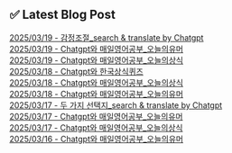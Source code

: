 
## ✅ Latest Blog Post
 
[2025/03/19 - 감정조절_search &amp; translate by Chatgpt](https://3hongstore.tistory.com/111) <br/>
[2025/03/19 - Chatgpt와 매일영어공부_오늘의유머](https://3hongstore.tistory.com/110) <br/>
[2025/03/19 - Chatgpt와 매일영어공부_오늘의상식](https://3hongstore.tistory.com/109) <br/>
[2025/03/18 - Chatgpt와 한국상식퀴즈](https://3hongstore.tistory.com/108) <br/>
[2025/03/18 - Chatgpt와 매일영어공부_오늘의상식](https://3hongstore.tistory.com/107) <br/>
[2025/03/18 - Chatgpt와 매일영어공부_오늘의유머](https://3hongstore.tistory.com/106) <br/>
[2025/03/17 - 두 가지 선택지_search &amp; translate by Chatgpt](https://3hongstore.tistory.com/105) <br/>
[2025/03/17 - Chatgpt와 매일영어공부_오늘의유머](https://3hongstore.tistory.com/104) <br/>
[2025/03/17 - Chatgpt와 매일영어공부_오늘의상식](https://3hongstore.tistory.com/103) <br/>
[2025/03/16 - Chatgpt와 매일영어공부_오늘의유머](https://3hongstore.tistory.com/102) <br/>
